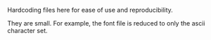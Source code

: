 Hardcoding files here for ease of use and reproducibility.

They are small. For example, the font file is reduced to only the ascii
character set.
